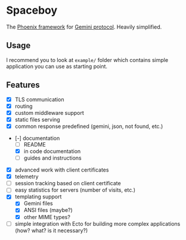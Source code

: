 # Spaceboy

The [Phoenix framework](https://www.phoenixframework.org/) for
[Gemini protocol](https://gemini.circumlunar.space/). Heavily simplified.

## Usage

I recommend you to look at `example/` folder which contains simple application
you can use as starting point.

## Features

- [x] TLS communication
- [x] routing
- [x] custom middleware support
- [x] static files serving
- [x] common response predefined (gemini, json, not found, etc.)
- [-] documentation
  - [ ] README
  - [x] in code documentation
  - [ ] guides and instructions
- [x] advanced work with client certificates
- [x] telemetry
- [ ] session tracking based on client certificate
- [ ] easy statistics for servers (number of visits, etc.)
- [x] templating support
  - [x] Gemini files
  - [x] ANSI files (maybe?)
  - [x] other MIME types?
- [ ] simple integration with Ecto for building more complex applications (how?
      what? is it necessary?)
